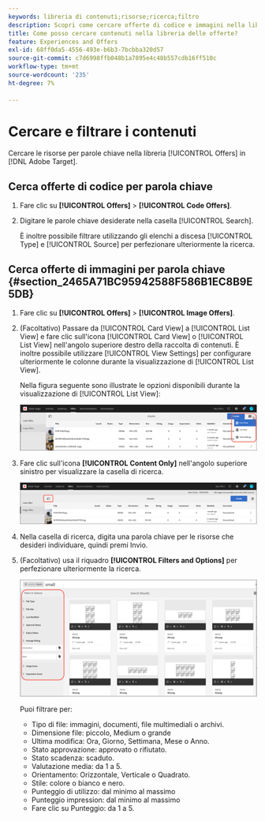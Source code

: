 ```yaml
---
keywords: libreria di contenuti;risorse;ricerca;filtro
description: Scopri come cercare offerte di codice e immagini nella libreria Adobe [!DNL Target] Offerte.
title: Come posso cercare contenuti nella libreria delle offerte?
feature: Experiences and Offers
exl-id: 68ff0da5-4556-493e-b6b3-7bcbba320d57
source-git-commit: c7d6998ffb048b1a7895e4c48b557cdb16ff510c
workflow-type: tm+mt
source-wordcount: '235'
ht-degree: 7%

---
```


# Cercare e filtrare i contenuti

Cercare le risorse per parole chiave nella libreria [!UICONTROL Offers] in [!DNL Adobe Target].

## Cerca offerte di codice per parola chiave

1. Fare clic su **[!UICONTROL Offers]** > **[!UICONTROL Code Offers]**.
1. Digitare le parole chiave desiderate nella casella [!UICONTROL Search].

   È inoltre possibile filtrare utilizzando gli elenchi a discesa [!UICONTROL Type] e [!UICONTROL Source] per perfezionare ulteriormente la ricerca.

## Cerca offerte di immagini per parola chiave {#section_2465A71BC95942588F586B1EC8B9E5DB}

1. Fare clic su **[!UICONTROL Offers]** > **[!UICONTROL Image Offers]**.

1. (Facoltativo) Passare da [!UICONTROL Card View] a [!UICONTROL List View] e fare clic sull&#39;icona [!UICONTROL Card View] o [!UICONTROL List View] nell&#39;angolo superiore destro della raccolta di contenuti. È inoltre possibile utilizzare [!UICONTROL View Settings] per configurare ulteriormente le colonne durante la visualizzazione di [!UICONTROL List View].

   Nella figura seguente sono illustrate le opzioni disponibili durante la visualizzazione di [!UICONTROL List View]:

   ![Opzioni visualizzazione elenco](/help/main/c-experiences/c-manage-content/assets/view-settings-options.png)

1. Fare clic sull&#39;icona **[!UICONTROL Content Only]** nell&#39;angolo superiore sinistro per visualizzare la casella di ricerca.

   ![Opzione Solo contenuto](/help/main/c-experiences/c-manage-content/assets/content-only.png)

1. Nella casella di ricerca, digita una parola chiave per le risorse che desideri individuare, quindi premi Invio.

1. (Facoltativo) usa il riquadro **[!UICONTROL Filters and Options]** per perfezionare ulteriormente la ricerca.

   ![Riquadro Filtro e opzioni](/help/main/c-experiences/c-manage-content/assets/filter-and-options.png)

   Puoi filtrare per:

   * Tipo di file: immagini, documenti, file multimediali o archivi.
   * Dimensione file: piccolo, Medium o grande
   * Ultima modifica: Ora, Giorno, Settimana, Mese o Anno.
   * Stato approvazione: approvato o rifiutato.
   * Stato scadenza: scaduto.
   * Valutazione media: da 1 a 5.
   * Orientamento: Orizzontale, Verticale o Quadrato.
   * Stile: colore o bianco e nero.
   * Punteggio di utilizzo: dal minimo al massimo
   * Punteggio impression: dal minimo al massimo
   * Fare clic su Punteggio: da 1 a 5.
